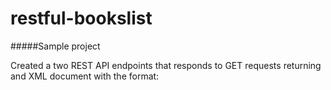 # restful-bookslist

#####Sample project

Created a two REST API endpoints that responds to GET requests
returning and XML document with the format:
<Book>
  <authorFName />
  <authorLName />
  <genre />
  <publisher />
  <title />
</Book>

#####localhost:XXXXX/books
Returns the complete list of books

#####localhost:XXXXX/books/{id}
Returns a specific book in the list at the supplied index, if the index if out of range
it will return the last book in the list

#####localhost:XXXXX
This page contains a button that will make an AJAX call when clicked, and populate a table
with book information from the response (calls: localhost:XXXXX/books)